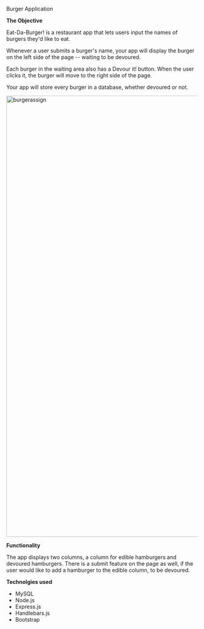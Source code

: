 Burger Application 

<b> The Objective </b>

Eat-Da-Burger! is a restaurant app that lets users input the names of burgers they'd like to eat.

Whenever a user submits a burger's name, your app will display the burger on the left side of the page -- waiting to be devoured.

Each burger in the waiting area also has a Devour it! button. When the user clicks it, the burger will move to the right side of the page.

Your app will store every burger in a database, whether devoured or not.



<img width="1159" alt="burgerassign" src="https://user-images.githubusercontent.com/48806630/62018262-3af6fb00-b177-11e9-8fb7-0c71d3af23c0.png">


<b> Functionality </b>

The app displays two columns, a column for edible hamburgers and devoured hamburgers. There is a submit feature on the page as well, if the user would like to add a hamburger to the edible column, to be devoured. 

<b> Technolgies used </b>

- MySQL
- Node.js
- Express.js
- Handlebars.js
- Bootstrap 
